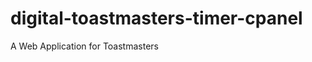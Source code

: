 digital-toastmasters-timer-cpanel
=================================

A Web Application for Toastmasters
